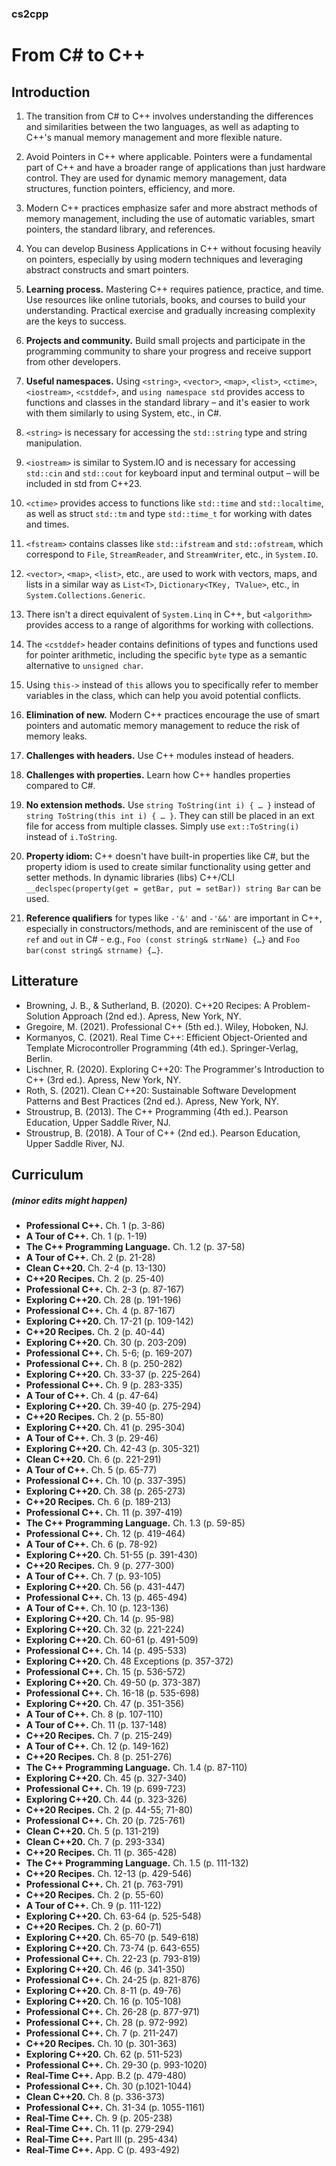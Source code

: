 ### cs2cpp
# From C# to C++

## Introduction

1. The transition from C# to C++ involves understanding the differences and similarities between the two languages, as well as adapting to C++'s manual memory management and more flexible nature.

2. Avoid Pointers in C++ where applicable. Pointers were a fundamental part of C++ and have a broader range of applications than just hardware control. They are used for dynamic memory management, data structures, function pointers, efficiency, and more.

3. Modern C++ practices emphasize safer and more abstract methods of memory management, including the use of automatic variables, smart pointers, the standard library, and references.

4. You can develop Business Applications in C++ without focusing heavily on pointers, especially by using modern techniques and leveraging abstract constructs and smart pointers.

5. **Learning process.** Mastering C++ requires patience, practice, and time. Use resources like online tutorials, books, and courses to build your understanding. Practical exercise and gradually increasing complexity are the keys to success.

6. **Projects and community.** Build small projects and participate in the programming community to share your progress and receive support from other developers.

7. **Useful namespaces.** Using `<string>`, `<vector>`, `<map>`, `<list>`, `<ctime>`, `<iostream>`, `<cstddef>`, and `using namespace std` provides access to functions and classes in the standard library – and it's easier to work with them similarly to using System, etc., in C#.

8. `<string>` is necessary for accessing the `std::string` type and string manipulation.

9. `<iostream>` is similar to System.IO and is necessary for accessing `std::cin` and `std::cout` for keyboard input and terminal output – will be included in std from C++23.

10. `<ctime>` provides access to functions like `std::time` and `std::localtime`, as well as struct `std::tm` and type `std::time_t` for working with dates and times.

11. `<fstream>` contains classes like `std::ifstream` and `std::ofstream`, which correspond to `File`, `StreamReader`, and `StreamWriter`, etc., in `System.IO`.

12. `<vector>`, `<map>`, `<list>`, etc., are used to work with vectors, maps, and lists in a similar way as `List<T>`, `Dictionary<TKey, TValue>`, etc., in `System.Collections.Generic`.

13. There isn't a direct equivalent of `System.Linq` in C++, but `<algorithm>` provides access to a range of algorithms for working with collections.

14. The `<cstddef>` header contains definitions of types and functions used for pointer arithmetic, including the specific `byte` type as a semantic alternative to `unsigned char`.

15. Using `this->` instead of `this` allows you to specifically refer to member variables in the class, which can help you avoid potential conflicts.

16. **Elimination of new.** Modern C++ practices encourage the use of smart pointers and automatic memory management to reduce the risk of memory leaks.

17. **Challenges with headers.** Use C++ modules instead of headers.

18. **Challenges with properties.** Learn how C++ handles properties compared to C#.

19. **No extension methods.** Use `string ToString(int i) { … }` instead of `string ToString(this int i) { … }`. They can still be placed in an ext file for access from multiple classes. Simply use `ext::ToString(i)` instead of `i.ToString`.

20. **Property idiom:** C++ doesn't have built-in properties like C#, but the property idiom is used to create similar functionality using getter and setter methods. In dynamic libraries (libs) C++/CLI `__declspec(property(get = getBar, put = setBar)) string Bar` can be used.

21. **Reference qualifiers** for types like `-'&'` and `-'&&'` are important in C++, especially in constructors/methods, and are reminiscent of the use of `ref` and `out` in C# - e.g., `Foo (const string& strName) {…}` and `Foo bar(const string& strname) {…}`.

## Litterature
* Browning, J. B., & Sutherland, B. (2020). C++20 Recipes: A Problem-Solution Approach (2nd ed.). Apress, New York, NY.
* Gregoire, M. (2021). Professional C++ (5th ed.). Wiley, Hoboken, NJ.
* Kormanyos, C. (2021). Real Time C++: Efficient Object-Oriented and Template Microcontroller Programming (4th ed.). Springer-Verlag, Berlin.
* Lischner, R. (2020). Exploring C++20: The Programmer's Introduction to C++ (3rd ed.). Apress, New York, NY.
* Roth, S. (2021). Clean C++20: Sustainable Software Development Patterns and Best Practices (2nd ed.). Apress, New York, NY.
* Stroustrup, B. (2013). The C++ Programming (4th ed.). Pearson Education, Upper Saddle River, NJ.
* Stroustrup, B. (2018). A Tour of C++ (2nd ed.). Pearson Education, Upper Saddle River, NJ.

## Curriculum
##### _(minor edits might happen)_

- **Professional C++.** Ch. 1 (p. 3-86)
- **A Tour of C++.** Ch. 1 (p. 1-19)
- **The C++ Programming Language.** Ch. 1.2 (p. 37-58)
- **A Tour of C++.** Ch. 2 (p. 21-28)
- **Clean C++20.** Ch. 2-4 (p. 13-130)
- **C++20 Recipes.** Ch. 2 (p. 25-40)
- **Professional C++.** Ch. 2-3 (p. 87-167)
- **Exploring C++20.** Ch. 28 (p. 191-196)
- **Professional C++.** Ch. 4 (p. 87-167)
- **Exploring C++20.** Ch. 17-21 (p. 109-142)
- **C++20 Recipes.** Ch. 2 (p. 40-44)
- **Exploring C++20.** Ch. 30 (p. 203-209)
- **Professional C++.** Ch. 5-6; (p. 169-207)
- **Professional C++.** Ch. 8 (p. 250-282)
- **Exploring C++20.** Ch. 33-37 (p. 225-264)
- **Professional C++.** Ch. 9 (p. 283-335)
- **A Tour of C++.** Ch. 4 (p. 47-64)
- **Exploring C++20.** Ch. 39-40 (p. 275-294)
- **C++20 Recipes.** Ch. 2 (p. 55-80)
- **Exploring C++20.** Ch. 41 (p. 295-304)
- **A Tour of C++.** Ch. 3 (p. 29-46)
- **Exploring C++20.** Ch. 42-43 (p. 305-321)
- **Clean C++20.** Ch. 6 (p. 221-291)
- **A Tour of C++.** Ch. 5 (p. 65-77)
- **Professional C++.** Ch. 10 (p. 337-395)
- **Exploring C++20.** Ch. 38 (p. 265-273)
- **C++20 Recipes.** Ch. 6 (p. 189-213)
- **Professional C++.** Ch. 11 (p. 397-419)
- **The C++ Programming Language.** Ch. 1.3 (p. 59-85)
- **Professional C++.** Ch. 12 (p. 419-464)
- **A Tour of C++.** Ch. 6 (p. 78-92)
- **Exploring C++20.** Ch. 51-55 (p. 391-430)
- **C++20 Recipes.** Ch. 9 (p. 277-300)
- **A Tour of C++.** Ch. 7 (p. 93-105)
- **Exploring C++20.** Ch. 56 (p. 431-447)
- **Professional C++.** Ch. 13 (p. 465-494)
- **A Tour of C++.** Ch. 10 (p. 123-136)
- **Exploring C++20.** Ch. 14 (p. 95-98)
- **Exploring C++20.** Ch. 32 (p. 221-224)
- **Exploring C++20.** Ch. 60-61 (p. 491-509)
- **Professional C++.** Ch. 14 (p. 495-533)
- **Exploring C++20.** Ch. 48 Exceptions (p. 357-372)
- **Professional C++.** Ch. 15 (p. 536-572)
- **Exploring C++20.** Ch. 49-50 (p. 373-387)
- **Professional C++.** Ch. 16-18 (p. 535-698)
- **Exploring C++20.** Ch. 47 (p. 351-356)
- **A Tour of C++.** Ch. 8 (p. 107-110)
- **A Tour of C++.** Ch. 11 (p. 137-148)
- **C++20 Recipes.** Ch. 7 (p. 215-249)
- **A Tour of C++.** Ch. 12 (p. 149-162)
- **C++20 Recipes.** Ch. 8 (p. 251-276)
- **The C++ Programming Language.** Ch. 1.4 (p. 87-110)
- **Exploring C++20.** Ch. 45 (p. 327-340)
- **Professional C++.** Ch. 19 (p. 699-723)
- **Exploring C++20.** Ch. 44 (p. 323-326)
- **C++20 Recipes.** Ch. 2 (p. 44-55; 71-80)
- **Professional C++.** Ch. 20 (p. 725-761)
- **Clean C++20.** Ch. 5 (p. 131-219)
- **Clean C++20.** Ch. 7 (p. 293-334)
- **C++20 Recipes.** Ch. 11 (p. 365-428)
- **The C++ Programming Language.** Ch. 1.5 (p. 111-132)
- **C++20 Recipes.** Ch. 12-13 (p. 429-546)
- **Professional C++.** Ch. 21 (p. 763-791)
- **C++20 Recipes.** Ch. 2 (p. 55-60)
- **A Tour of C++.** Ch. 9 (p. 111-122)
- **Exploring C++20.** Ch. 63-64 (p. 525-548)
- **C++20 Recipes.** Ch. 2 (p. 60-71)
- **Exploring C++20.** Ch. 65-70 (p. 549-618)
- **Exploring C++20.** Ch. 73-74 (p. 643-655)
- **Professional C++.** Ch. 22-23 (p. 793-819)
- **Exploring C++20.** Ch. 46 (p. 341-350)
- **Professional C++.** Ch. 24-25 (p. 821-876)
- **Exploring C++20.** Ch. 8-11 (p. 49-76)
- **Exploring C++20.** Ch. 16 (p. 105-108)
- **Professional C++.** Ch. 26-28 (p. 877-971)
- **Professional C++.** Ch. 28 (p. 972-992)
- **Professional C++.** Ch. 7 (p. 211-247)
- **C++20 Recipes.** Ch. 10 (p. 301-363)
- **Exploring C++20.** Ch. 62 (p. 511-523)
- **Professional C++.** Ch. 29-30 (p. 993-1020)
- **Real-Time C++.** App. B.2 (p. 479-480)
- **Professional C++.** Ch. 30 (p.1021-1044)
- **Clean C++20.** Ch. 8 (p. 336-373)
- **Professional C++.** Ch. 31-34 (p. 1055-1161)
- **Real-Time C++.** Ch. 9 (p. 205-238)
- **Real-Time C++.** Ch. 11 (p. 279-294)
- **Real-Time C++.** Part III (p. 295-434)
- **Real-Time C++.** App. C (p. 493-492)
